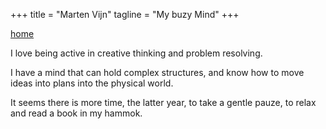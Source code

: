 +++
title = "Marten Vijn"
tagline = "My buzy Mind"
+++

[home](</>)


I love being active in creative thinking and problem resolving.

I have a mind that can hold complex structures, and know how to move ideas into plans into the physical
world. 

It seems there is more time, the latter year, to take a gentle pauze, to relax and read a book in my hammok.
 


